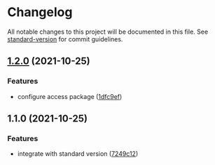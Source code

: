 # Changelog

All notable changes to this project will be documented in this file. See [standard-version](https://github.com/conventional-changelog/standard-version) for commit guidelines.

## [1.2.0](https://github.com/JonDotsoy/react-dynamic-hook/compare/@jondotsoy/react-dynamic-hook@v1.1.0...@jondotsoy/react-dynamic-hook@v1.2.0) (2021-10-25)


### Features

* configure access package ([1dfc9ef](https://github.com/JonDotsoy/react-dynamic-hook/commit/1dfc9ef47c09832d6819bcae30f259fe616a49bf))

## 1.1.0 (2021-10-25)


### Features

* integrate with standard version ([7249c12](https://github.com/JonDotsoy/react-dynamic-hook/commit/7249c12e4388d758af7414771a8ea3c0b7626cc8))
